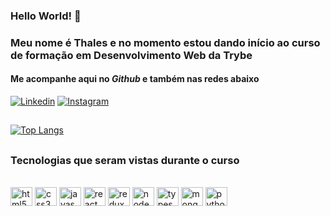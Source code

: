 ### Hello World! 👋

### Meu nome é Thales e no momento estou dando início ao curso de formação em Desenvolvimento Web da Trybe

#### Me acompanhe aqui no <em>Github</em> e também nas redes abaixo
[![Linkedin](https://img.shields.io/badge/LinkedIn-0077B5?style=for-the-badge&logo=linkedin&logoColor=white)](https://www.linkedin.com/in/thalesmsm/)
[![Instagram](https://img.shields.io/badge/Instagram-E4405F?style=for-the-badge&logo=instagram&logoColor=white)](https://www.instagram.com/thalesmsm/)
##

[![Top Langs](https://github-readme-stats.vercel.app/api/top-langs/?username=thalesmsm&layout=compact&langs_count=16&theme=dark)](https://github.com/thalesmsm/github-readme-stats)

##
### Tecnologias que seram vistas durante o curso
<div style="display: inline_block"><br/>
  <img height= 30px width= "35" align="center" alt="html5" src="https://cdn.jsdelivr.net/gh/devicons/devicon/icons/html5/html5-original.svg" />
  <img height= 30px width= "35" align="center" alt="css3" src="https://cdn.jsdelivr.net/gh/devicons/devicon/icons/css3/css3-original.svg" />
  <img height= 30px width= "35" align="center" alt="javascript" src="https://cdn.jsdelivr.net/gh/devicons/devicon/icons/javascript/javascript-original.svg" />
  <img height= 30px width= "35" align="center" alt="react" src="https://cdn.jsdelivr.net/gh/devicons/devicon/icons/react/react-original.svg" />
  <img height= 30px width= "35" align="center" alt="redux" src="https://cdn.jsdelivr.net/gh/devicons/devicon/icons/redux/redux-original.svg" />
  <img height= 30px width= "35" align="center" alt="node.js" src="https://cdn.jsdelivr.net/gh/devicons/devicon/icons/nodejs/nodejs-original.svg" />
  <img height= 30px width= "35" align="center" alt="typescript" src="https://cdn.jsdelivr.net/gh/devicons/devicon/icons/typescript/typescript-original.svg" />
  <img height= 30px width= "35" align="center" alt="mongodb" src="https://cdn.jsdelivr.net/gh/devicons/devicon/icons/mongodb/mongodb-original.svg" />
  <img height= 30px width= "35" align="center" alt="python" src="https://cdn.jsdelivr.net/gh/devicons/devicon/icons/python/python-original.svg" />
</div>  
